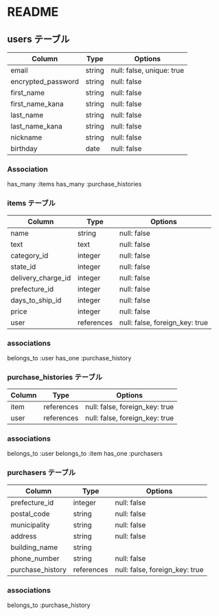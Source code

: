 # README

## users テーブル

| Column             | Type   | Options     |
| ------------------ | ------ | ----------- |
| email              | string | null: false, unique: true |
| encrypted_password | string | null: false |
| first_name         | string | null: false |
| first_name_kana    | string | null: false |
| last_name          | string | null: false |
| last_name_kana     | string | null: false |
| nickname           | string | null: false |
| birthday           | date   | null: false |


### Association
has_many :items
has_many :purchase_histories

### items テーブル

| Column             | Type       | Options     |
| ------------------ | ---------- | ----------- |
| name               | string     | null: false |
| text               | text       | null: false |
| category_id        | integer    | null: false |
| state_id           | integer    | null: false |
| delivery_charge_id | integer    | null: false |
| prefecture_id      | integer    | null: false |
| days_to_ship_id    | integer    | null: false |
| price              | integer    | null: false |
| user               | references | null: false, foreign_key: true |

### associations
belongs_to :user
has_one :purchase_history

###  purchase_histories テーブル
| Column             | Type       | Options                        |
| ------------------ | ---------- | ------------------------------ |
| item               | references | null: false, foreign_key: true |
| user               | references | null: false, foreign_key: true |

### associations
belongs_to :user
belongs_to :item
has_one :purchasers

###  purchasers テーブル

| Column             | Type       | Options     |
| ------------------ | ---------- | ----------- |
| prefecture_id      | integer    | null: false |
| postal_code        | string     | null: false |
| municipality       | string     | null: false |
| address            | string     | null: false |
| building_name      | string     |
| phone_number       | string     | null: false |
| purchase_history   | references | null: false, foreign_key: true |

### associations
belongs_to :purchase_history


